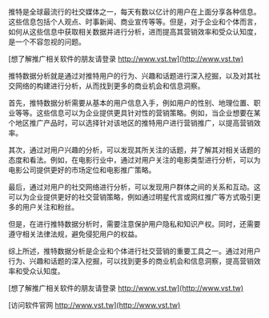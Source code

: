 推特是全球最流行的社交媒体之一，每天有数以亿计的用户在上面分享各种信息。这些信息包括个人观点、时事新闻、商业宣传等等。但是，对于企业和个体而言，如何从这些信息中获取相关数据并进行分析，进而提高其营销效率和受众认知度，是一个不容忽视的问题。

[想了解推广相关软件的朋友请登录 http://www.vst.tw](http://www.vst.tw)

推特数据分析就是通过对推特用户的行为、兴趣和话题进行深入挖掘，以及对其社交网络的构建进行分析，从而找到更多的商业机会和信息洞察。

首先，推特数据分析需要从基本的用户信息入手，例如用户的性别、地理位置、职业等等。这些信息可以为企业提供更具针对性的营销策略。例如，当企业想要在某个地区推广产品时，可以选择针对该地区的推特用户进行营销推广，以提高营销效率。

其次，通过对用户兴趣的分析，可以发现其所关注的话题，并了解其对相关话题的态度和看法。例如，在电影行业中，通过对用户关注的电影类型进行分析，可以为电影公司提供更好的市场定位和电影推广策略。

最后，通过对用户的社交网络进行分析，可以发现用户群体之间的关系和互动。这可以为企业提供更好的社交营销策略，例如通过明星代言或网红推广等方式吸引更多的用户关注和粉丝。

但是，在进行推特数据分析时，需要注意保护用户隐私和知识产权。同时，还需要遵守相关法律法规，避免侵犯用户的权益。

综上所述，推特数据分析是企业和个体进行社交营销的重要工具之一。通过对用户行为、兴趣和话题的深入挖掘，可以找到更多的商业机会和信息洞察，提高营销效率和受众认知度。

[想了解推广相关软件的朋友请登录 http://www.vst.tw](http://www.vst.tw)


[访问软件官网 http://www.vst.tw](http://www.vst.tw)
